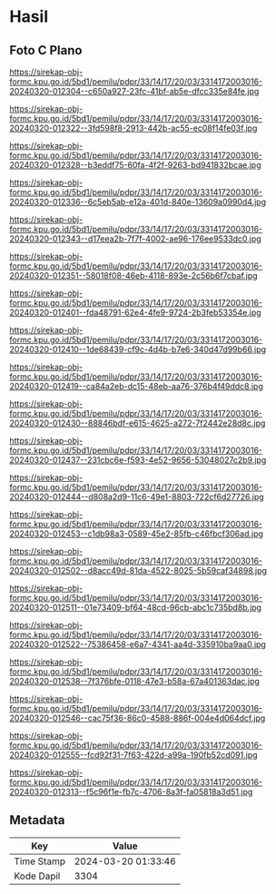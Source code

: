 # Hasil

## Foto C Plano

https://sirekap-obj-formc.kpu.go.id/5bd1/pemilu/pdpr/33/14/17/20/03/3314172003016-20240320-012304--c650a927-23fc-41bf-ab5e-dfcc335e84fe.jpg

https://sirekap-obj-formc.kpu.go.id/5bd1/pemilu/pdpr/33/14/17/20/03/3314172003016-20240320-012322--3fd598f8-2913-442b-ac55-ec08f14fe03f.jpg

https://sirekap-obj-formc.kpu.go.id/5bd1/pemilu/pdpr/33/14/17/20/03/3314172003016-20240320-012328--b3eddf75-60fa-4f2f-9263-bd941832bcae.jpg

https://sirekap-obj-formc.kpu.go.id/5bd1/pemilu/pdpr/33/14/17/20/03/3314172003016-20240320-012336--6c5eb5ab-e12a-401d-840e-13609a0990d4.jpg

https://sirekap-obj-formc.kpu.go.id/5bd1/pemilu/pdpr/33/14/17/20/03/3314172003016-20240320-012343--d17eea2b-7f7f-4002-ae96-176ee9533dc0.jpg

https://sirekap-obj-formc.kpu.go.id/5bd1/pemilu/pdpr/33/14/17/20/03/3314172003016-20240320-012351--58018f08-46eb-4118-893e-2c56b6f7cbaf.jpg

https://sirekap-obj-formc.kpu.go.id/5bd1/pemilu/pdpr/33/14/17/20/03/3314172003016-20240320-012401--fda48791-62e4-4fe9-9724-2b3feb53354e.jpg

https://sirekap-obj-formc.kpu.go.id/5bd1/pemilu/pdpr/33/14/17/20/03/3314172003016-20240320-012410--1de68439-cf9c-4d4b-b7e6-340d47d99b66.jpg

https://sirekap-obj-formc.kpu.go.id/5bd1/pemilu/pdpr/33/14/17/20/03/3314172003016-20240320-012419--ca84a2eb-dc15-48eb-aa76-376b4f49ddc8.jpg

https://sirekap-obj-formc.kpu.go.id/5bd1/pemilu/pdpr/33/14/17/20/03/3314172003016-20240320-012430--88846bdf-e615-4625-a272-7f2442e28d8c.jpg

https://sirekap-obj-formc.kpu.go.id/5bd1/pemilu/pdpr/33/14/17/20/03/3314172003016-20240320-012437--231cbc6e-f593-4e52-9656-53048027c2b9.jpg

https://sirekap-obj-formc.kpu.go.id/5bd1/pemilu/pdpr/33/14/17/20/03/3314172003016-20240320-012444--d808a2d9-11c6-49e1-8803-722cf6d27726.jpg

https://sirekap-obj-formc.kpu.go.id/5bd1/pemilu/pdpr/33/14/17/20/03/3314172003016-20240320-012453--c1db98a3-0589-45e2-85fb-c46fbcf306ad.jpg

https://sirekap-obj-formc.kpu.go.id/5bd1/pemilu/pdpr/33/14/17/20/03/3314172003016-20240320-012502--d8acc49d-81da-4522-8025-5b59caf34898.jpg

https://sirekap-obj-formc.kpu.go.id/5bd1/pemilu/pdpr/33/14/17/20/03/3314172003016-20240320-012511--01e73409-bf64-48cd-96cb-abc1c735bd8b.jpg

https://sirekap-obj-formc.kpu.go.id/5bd1/pemilu/pdpr/33/14/17/20/03/3314172003016-20240320-012522--75386458-e6a7-4341-aa4d-335910ba9aa0.jpg

https://sirekap-obj-formc.kpu.go.id/5bd1/pemilu/pdpr/33/14/17/20/03/3314172003016-20240320-012538--7f376bfe-0118-47e3-b58a-67a401363dac.jpg

https://sirekap-obj-formc.kpu.go.id/5bd1/pemilu/pdpr/33/14/17/20/03/3314172003016-20240320-012546--cac75f36-86c0-4588-886f-004e4d064dcf.jpg

https://sirekap-obj-formc.kpu.go.id/5bd1/pemilu/pdpr/33/14/17/20/03/3314172003016-20240320-012555--fcd92f31-7f63-422d-a99a-190fb52cd091.jpg

https://sirekap-obj-formc.kpu.go.id/5bd1/pemilu/pdpr/33/14/17/20/03/3314172003016-20240320-012313--f5c96f1e-fb7c-4706-8a3f-fa05818a3d51.jpg


## Metadata

| Key        | Value               |
| ---------- | ------------------- |
| Time Stamp | 2024-03-20 01:33:46 |
| Kode Dapil | 3304                |



